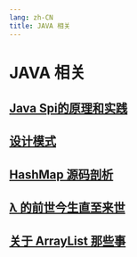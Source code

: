 ```yaml
---
lang: zh-CN
title: JAVA 相关
---
```

# JAVA 相关

## [Java Spi的原理和实践](../java/JavaSpi的原理和实践.md)
## [设计模式](../java/设计模式.md)
## [HashMap 源码剖析](../java/HashMap.md)
## [λ 的前世今生直至来世](../java/λ的前世今生直至来世.md)
## [关于 ArrayList 那些事](../java/ArrayList.md)